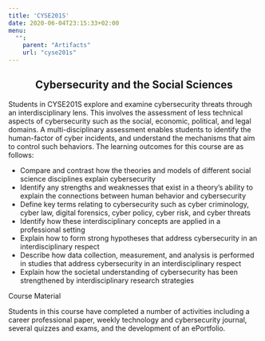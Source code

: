 ```yaml
---
title: 'CYSE201S'
date: 2020-06-04T23:15:33+02:00
menu:
  "":
    parent: "Artifacts"
    url: "cyse201s"
---
```


<h2 style="text-align:center">Cybersecurity and the Social Sciences</h2>

Students in CYSE201S explore and examine cybersecurity threats through an interdisciplinary lens. This involves the assessment of less technical aspects of cybersecurity such as the social, economic, political, and legal domains. A multi-disciplinary assessment enables students to identify the human-factor of cyber incidents, and understand the mechanisms that aim to control such behaviors. The learning outcomes for this course are as follows:

  - Compare and contrast how the theories and models of different social science disciplines explain cybersecurity
  - Identify any strengths and weaknesses that exist in a theory’s ability to explain the connections between human behavior and cybersecurity
  - Define key terms relating to cybersecurity such as cyber criminology, cyber law, digital forensics, cyber policy, cyber risk, and cyber threats
  - Identify how these interdisciplinary concepts are applied in a professional setting
  - Explain how to form strong hypotheses that address cybersecurity in an interdisciplinary respect
  - Describe how data collection, measurement, and analysis is performed in studies that address cybersecurity in an interdisciplinary respect
  - Explain how the societal understanding of cybersecurity has been strengthened by interdisciplinary research strategies

Course Material

Students in this course have completed a number of activities including a career professional paper, weekly technology and cybersecurity journal, several quizzes and exams, and the development of an ePortfolio.
